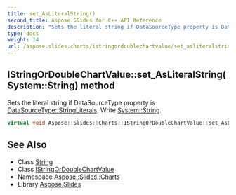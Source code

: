 ```yaml
---
title: set_AsLiteralString()
second_title: Aspose.Slides for C++ API Reference
description: "Sets the literal string if DataSourceType property is DataSourceType::StringLiterals. Write System::String."
type: docs
weight: 14
url: /aspose.slides.charts/istringordoublechartvalue/set_asliteralstring/
---
```

## IStringOrDoubleChartValue::set_AsLiteralString(System::String) method


Sets the literal string if DataSourceType property is [DataSourceType::StringLiterals](../../datasourcetype/). Write [System::String](../../../system/string/).

```cpp
virtual void Aspose::Slides::Charts::IStringOrDoubleChartValue::set_AsLiteralString(System::String value)=0
```

## See Also

* Class [String](../../../system/string/)
* Class [IStringOrDoubleChartValue](../)
* Namespace [Aspose::Slides::Charts](../../)
* Library [Aspose.Slides](../../../)